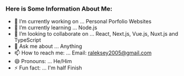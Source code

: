 ### Here is Some Information About Me: 

- 🔭 I’m currently working on ... Personal Porfolio Websites
- 🌱 I’m currently learning ... Node.js
- 👯 I’m looking to collaborate on ... React, Next.js, Vue.js, Nuxt.js and TypeScript
- 💬 Ask me about ... Anything
- 📫 How to reach me: ... Email: raleksey2005@gmail.com
- 😄 Pronouns: ... He/Him
- ⚡ Fun fact: ... I'm half Finish

